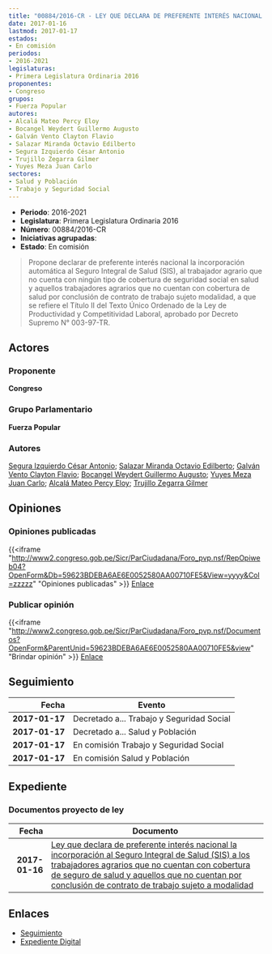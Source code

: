 ```yaml
---
title: "00884/2016-CR - LEY QUE DECLARA DE PREFERENTE INTERÉS NACIONAL LA INCORPORACIÓN AL SIS A LOS TRABAJADORES AGRARIOS QUE NO CUENTAN CON COBERTURA DE SALUD"
date: 2017-01-16
lastmod: 2017-01-17
estados:
- En comisión
periodos:
- 2016-2021
legislaturas:
- Primera Legislatura Ordinaria 2016
proponentes:
- Congreso
grupos:
- Fuerza Popular
autores:
- Alcalá Mateo Percy Eloy
- Bocangel Weydert Guillermo Augusto
- Galván Vento Clayton Flavio
- Salazar Miranda Octavio Edilberto
- Segura Izquierdo César Antonio
- Trujillo Zegarra Gilmer
- Yuyes Meza Juan Carlo
sectores:
- Salud y Población
- Trabajo y Seguridad Social
---
```

- **Periodo**: 2016-2021
- **Legislatura**: Primera Legislatura Ordinaria 2016
- **Número**: 00884/2016-CR
- **Iniciativas agrupadas**: 
- **Estado**: En comisión

> Propone declarar de preferente interés nacional la incorporación automática al Seguro Integral de Salud (SIS), al trabajador agrario que no cuenta con ningún tipo de cobertura de seguridad social en salud y aquellos trabajadores agrarios que no cuentan con cobertura de salud por conclusión de contrato de trabajo sujeto modalidad, a que se refiere el Título II del Texto Único Ordenado de la Ley de Productividad y Competitividad Laboral, aprobado por Decreto Supremo N° 003-97-TR.


## Actores

### Proponente

**Congreso**

### Grupo Parlamentario

**Fuerza Popular**

### Autores

[Segura Izquierdo César Antonio](mailto:mailto:csegura@congreso.gob.pe); [Salazar Miranda Octavio Edilberto](mailto:mailto:osalazar@congreso.gob.pe); [Galván Vento Clayton Flavio](mailto:mailto:cgalvan@congreso.gob.pe); [Bocangel Weydert Guillermo Augusto](mailto:mailto:gbocangel@congreso.gob.pe); [Yuyes Meza Juan Carlo](mailto:mailto:jyuyes@congreso.gob.pe); [Alcalá Mateo Percy Eloy](mailto:mailto:palcala@congreso.gob.pe); [Trujillo Zegarra Gilmer](mailto:mailto:gtrujilloz@congreso.gob.pe)

## Opiniones

### Opiniones publicadas

{{<iframe "http://www2.congreso.gob.pe/Sicr/ParCiudadana/Foro_pvp.nsf/RepOpiweb04?OpenForm&Db=59623BDEBA6AE6E0052580AA00710FE5&View=yyyy&Col=zzzzz" "Opiniones publicadas" >}}
[Enlace](http://www2.congreso.gob.pe/Sicr/ParCiudadana/Foro_pvp.nsf/RepOpiweb04?OpenForm&Db=59623BDEBA6AE6E0052580AA00710FE5&View=yyyy&Col=zzzzz)

### Publicar opinión

{{<iframe "http://www2.congreso.gob.pe/Sicr/ParCiudadana/Foro_pvp.nsf/Documentos?OpenForm&ParentUnid=59623BDEBA6AE6E0052580AA00710FE5&view" "Brindar opinión" >}}
[Enlace](http://www2.congreso.gob.pe/Sicr/ParCiudadana/Foro_pvp.nsf/Documentos?OpenForm&ParentUnid=59623BDEBA6AE6E0052580AA00710FE5&view)


## Seguimiento

| Fecha | Evento |
|------:|--------|
| **2017-01-17** | Decretado a... Trabajo y Seguridad Social |
| **2017-01-17** | Decretado a... Salud y Población |
| **2017-01-17** | En comisión Trabajo y Seguridad Social |
| **2017-01-17** | En comisión Salud y Población |

## Expediente

### Documentos proyecto de ley

| Fecha | Documento |
|------:|-----------|
| **2017-01-16** | [Ley que declara de preferente interés nacional la incorporación al Seguro Integral de Salud (SIS) a los trabajadores agrarios que no cuentan con cobertura de seguro de salud y aquellos que no cuentan por conclusión de contrato de trabajo sujeto a modalidad](http://www.leyes.congreso.gob.pe/Documentos/2016_2021/Proyectos_de_Ley_y_de_Resoluciones_Legislativas/PL0088420170116.pdf) |

## Enlaces

- [Seguimiento](http://www2.congreso.gob.pe/Sicr/TraDocEstProc/CLProLey2016.nsf/f7fff46988ca05b1052578e100829cc7/5586e468e862c82d052580aa006acbce?OpenDocument)
- [Expediente Digital](http://www2.congreso.gob.pe/Sicr/TraDocEstProc/Expvirt_2011.nsf/visbusqptramdoc1621/00884?opendocument)

